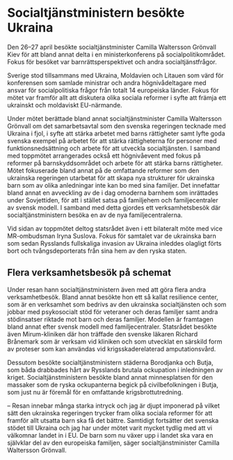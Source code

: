 # Socialtjänstministern besökte Ukraina

Den 26–27 april besökte socialtjänstminister Camilla Waltersson Grönvall Kiev för att bland annat delta i en ministerkonferens på socialpolitikområdet. Fokus för besöket var barnrättsperspektivet och andra socialtjänstfrågor.


Sverige stod tillsammans med Ukraina, Moldavien och Litauen som värd för konferensen som samlade ministrar och andra högnivådeltagare med ansvar för socialpolitiska frågor från totalt 14 europeiska länder. Fokus för mötet var framför allt att diskutera olika sociala reformer i syfte att främja ett ukrainskt och moldaviskt EU\-närmande.

Under mötet berättade bland annat socialtjänstminister Camilla Waltersson Grönvall om det samarbetsavtal som den svenska regeringen tecknade med Ukraina i fjol, i syfte att stärka arbetet med barns rättigheter samt lyfte goda svenska exempel på arbetet för att stärka rättigheterna för personer med funktionsnedsättning och arbete för att utveckla socialtjänsten. I samband med toppmötet arrangerades också ett högnivåevent med fokus på reformer på barnskyddsområdet och arbete för att stärka barns rättigheter. Mötet fokuserade bland annat på de omfattande reformer som den ukrainska regeringen utarbetat för att skapa nya strukturer för ukrainska barn som av olika anledningar inte kan bo med sina familjer. Det innefattar bland annat en avveckling av de i dag omoderna barnhem som inrättades under Sovjettiden, för att i stället satsa på familjehem och familjecentraler av svensk modell. I samband med detta gjordes ett verksamhetsbesök där socialtjänstministern besöka en av de nya familjecentralerna.

Vid sidan av toppmötet deltog statsrådet även i ett bilateralt möte med vice MR\-ombudsman Iryna Suslova. Fokus för samtalet var de ukrainska barn som sedan Rysslands fullskaliga invasion av Ukraina inleddes olagligt förts bort och tvångsdeporterats från sina hem av den ryska staten.

## Flera verksamhetsbesök på schemat

Under resan hann socialtjänstministern även med att göra flera andra verksamhetbesök. Bland annat besökte hon ett så kallat resilience center, som är en verksamhet som bedrivs av den ukrainska socialtjänsten och som jobbar med psykosocialt stöd för veteraner och deras familjer samt andra stödinsatser riktade mot barn och deras familjer. Modellen är framtagen bland annat efter svensk modell med familjecentraler. Statsrådet besökte även Mirum\-kliniken där hon träffade den svenske läkaren Richard Brånemark som är verksam vid kliniken och som utvecklat en särskild form av proteser som kan användas vid krigsskaderelaterad amputationsvård.

Dessutom besökte socialtjänstministern städerna Borodjanka och Butja, som båda drabbades hårt av Rysslands brutala ockupation i inledningen av kriget. Socialtjänstministern besökte bland annat minnesplatsen för den massaker som de ryska ockupanterna begick på civilbefolkningen i Butja, som just nu är föremål för en omfattande krigsbrottutredning.

– Resan innebar många starka intryck och jag är djupt imponerad på vilket sätt den ukrainska regeringen trycker fram olika sociala reformer för att framför allt utsatta barn ska få det bättre. Samtidigt fortsätter det svenska stödet till Ukraina och jag har under mötet varit mycket tydlig med att vi välkomnar landet in i EU. De barn som nu växer upp i landet ska vara en självklar del av den europeiska familjen, säger socialtjänstminister Camilla Waltersson Grönvall.
